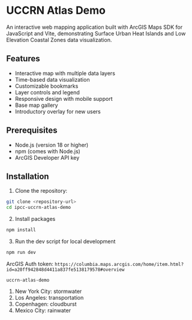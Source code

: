 # UCCRN Atlas Demo

An interactive web mapping application built with ArcGIS Maps SDK for JavaScript and Vite, demonstrating Surface Urban Heat Islands and Low Elevation Coastal Zones data visualization.

## Features

- Interactive map with multiple data layers
- Time-based data visualization
- Customizable bookmarks
- Layer controls and legend
- Responsive design with mobile support
- Base map gallery
- Introductory overlay for new users

## Prerequisites

- Node.js (version 18 or higher)
- npm (comes with Node.js)
- ArcGIS Developer API key

## Installation

1. Clone the repository:
```sh
git clone <repository-url>
cd ipcc-uccrn-atlas-demo
```

2. Install packages
```sh
npm install
```

3. Run the dev script for local development
```sh
npm run dev
```

ArcGIS Auth token: `https://columbia.maps.arcgis.com/home/item.html?id=a20ff942848d4411a837fe5138179578#overview`

`uccrn-atlas-demo`

1. New York City: stormwater
2. Los Angeles: transportation
3. Copenhagen: cloudburst
4. Mexico City: rainwater
